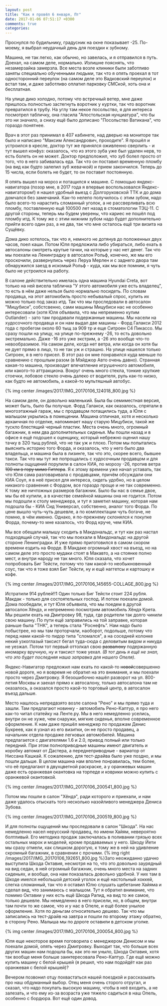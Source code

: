 ```yaml
---
layout: post
title: "Как я провёл 6 января, Пт"
date: 2017-01-06 07:51:17 +0300
comments: true
categories: 
---
```

Проснулся по будильнику, градусник на окне показывает -25. По-моему, я выбрал неудачный день для поездки к зубному.

Машина, не так легко, как обычно, но завелась, и я отправился в путь. Доехал, на самом деле, нормально. Излишне пояснять, что незамерзайка замерзла. Все места возле клиники были заботливо заняты специально обученными людьми, так что я опять проехал в тот односторонний переулок (на самом деле это Вадковский переулок) и встал там, и даже заботливо оплатил парковку СМСкой, хоть она и бесплатная.

На улице дико холодно, потому что встречный ветер, мне даже пришлось полностью застегнуть воротник у куртки, так что воротник превратился в трубу. На углу там некое посольство, я для интереса посмотрел табличку, она гласила "Апостольская нунциатура", что бы это ни значило, а снизу ещё было дописано "Посольство Ватикана", что гораздо понятнее.

Врач в этот раз принимал в 407 кабинете, над дверью на мониторе так было и написано "Максим Александрович, проходите". Я прошёл и устроился в кресле, доктор тут же принялся оживленно сверлить - и тут вышел конфуз: оказалось, что из этого зуба уже был удален нерв, то есть болеть он не может. Доктор предположил, что зуб болел просто от того, что в него забивалась еда. Так что он поставил временную пломбу (на вид как будто залепил зуб жевачкой) и прием закончился. Теперь до 15 числа, если болеть не будет, то он поставит постоянную.

Я опять вышел на мороз и потащился к машине. С помощью яндекс-навигатора (позор мне, в 2017 года я впервые воспользовался Яндекс-навигатором!) я нашел удобный выезд с Долгоруковской ТТК и до дома домчался без замечаний. Как-то нелепо получилось с этим зубом, надо было всего-то нарастить сломанный уголок, а не рассверливать всю пломбу, поставленную ещё 100500 лет назад в стоматологии ТЭЦ-11. С другой стороны, теперь мы будем уверены, что кариес не пошёл под пломбу итд. К тому же с этим нижним зубом надо будет дополнительно прийти всего один раз, а не два, так что мне осталось ещё три визита на Сущёвку.  

Дома дико хотелось, так что я, немного не дотянув до положенных двух часов, поел каши. Потом Юля предложила либо убираться, либо ехать в автосалоны смотреть крутые тачки, на которые у нас нет денег. Так что мы поехали на Ленинградку в автосалон Рольф, конечно, же мы его проскочили, развернулись через Леруа Мерлен и с заднего двора там обнаружился заезд в искомый Рольф - куда, как мы все помним, я чуть было не устроился на работу. 

В салоне действительно имелась одна машина Hyundai Creta, вот только на ней висела табличка "У этого автомобиля уже есть владелец", то есть в нём даже нельзя было нормально посидеть. По словам продавца, на этот автомобиль просто небывалый спрос, купить их можно только под заказ итд. Так что мы проследовали в автосалон "Мицубиси", собстсвенно, сами машины Мицубиси нас не особенно интересовали (хотя Юля объявила, что мы непременно купим Outlander) - зато там продавали подержанные машины. Мы насели на худосочного продавца и он нам выдал две машины - Форд Галакси 2012 года с пробегом около 60 тыщ за 909 тр и еще Ситроен C4 Пикассо. Мы сразу пошли на улицу, на улице по-прежнему -26, то есть довольно экстремально. Даже -16 это уже экстрим, а -26 это вообще что-то невообразимое. На самом деле, когда нет ветра, или когда он хотя бы не дует прямо в лицо, то не так уж и страшно. На улице нашелся только Ситроен, я в него присел. В этот раз он мне понравился куда меньше по сравнению с прошлым разом (в Мэйджор Авто очень давно). Странная какая-то машина, производит впечатление игрушечного автомобиля, или какого-то аттракциона. Вокруг очень много стекла, тонкие хрупкие стоечки, лобовое стекло очень далеко от водителя, руль как-то низко, как будто не автомобиль, а какой-то мультяшный автобус.

{% img center /images/2017/IMG_20170106_124018_800.jpg %}

На самом деле, он довольно маленький. Была бы семиместная версия, может быть, было бы получше. Форд Галакси, как оказалось, спрятали в многоэтажный гараж, мы с продавцом потащились туда, а Юля с малышом укрылись в помещении. Машина отличная, хотя и несколько архаичная по отделке, напоминает нашу старую Мицубиси, такой же тускло блестящий черный пластик. Места очень много, огромный багажник, в нем два дополнительных сиденья. Мы пошли назад и в офисе я ещё подошел к оценщику, который небрежно оценил нашу тачку в 320 тыщ рублей, что не так уж и плохо. Потом мы попытались выяснить историю того Форда, и оказалось, что у него было два владельца, и машина была в лизинге, так что это, скорее всего, бывшее такси. Так что мы тут же попрощались с худосочным продавцом и для полноты ощущений порулили в салон КИА, по морозу -26, против ветра ~~100 км в гору мимо Гитлера~~. Я к этому времени уже начал уставать, так что Юля сама разговаривала с продавцами, причём обсуждали они КИА Соул, я в неё присел для интереса, сидеть удобно, но в целом никакого сравнения с Фордом, все гораздо проще и не так современно. К тому же ничтожных размеров багажник. Было бы нас в семье двое, мы бы её купили, а в качестве семейной машины она не годится. Потом мы подошли к столу менеджера, и тут я заметил машину, которая нам подошла бы - КИА Сид Универсал, собственно, аналог того Форда. По цене вышло чуть-чуть дешевле, а по комплектации чуть богаче, не помню, в чём именно. Однако, я по-прежнему склонялся к покупке Форда, почему-то мне казалось, что Форд круче, чем КИА.

Мы все обещали малышу сходить в Макдональдс, и тут как раз настал подходящий случай, так что мы поехали в Макдональдс на другой стороне Ленинградки. И уже прямо приготовился в самом скором времени ездить на Форде. В Макдаке огромный хвост на въезд, но на самом деле это просто мудаки стоят в Макавто, а на стоянке полно мест, и внутри народу не так много. Юля сказала, что хочет попробовать Биг Тейсти, потому что там какой-то необыкновенный соус, так что я тоже взял Биг Тейсти, ну и ещё наггетсы и картошку и кофе. 

{% img center /images/2017/IMG_20170106_145655-COLLAGE_800.jpg %}

Истратили 914 рублей!!1 Один только Биг Тейсти стоит 224 рубля. Макдак - только для состоятельных господ. И потом поехали домой. Дома пообедали, и тут Юля объявила, что мы поедем в другой автосалон Хёндэ, и непременно посмотрим автомобиль Хёндэ Крета. Мы решили ехать на Дмитровку 98, туда, где родители так долго чинили свою машину. По пути ещё заправились на той заправке, которая раньше была "ТНК", а теперь стала "Роснефть". Нам надо было побыстрее, но мы там проторчали, наоборот, подольше, потому что перед нами какой-то пидор типа "сломался", а на соседней колонке некий узкоглазый таксист бегал туда-сюда с деловитым видом и никуда не уезжал. Потом тот первый оттолкал свою ~~развалюху~~ подержанную иномарку вручную, ну и таксист тоже уехал. *(В тот день я ещё не знал, что это будет последняя наша заправка для нашего Опеля)*.

Яндекс-Навигатор предложил нам ехать по какой-то ~~новой~~совершенно новой дороге, но я вовремя не обратил на это внимания, и мы поехали просто через Дмитровку. Я безошибочно нашёл разворот на ул. 800-летия Москвы и заехал прямо к автосалону, только автосалона там не оказалось, а оказался просто каой-то торговый центр, в автосалон въезд дальше.

Место нашлось непредвзято возле салона "Рено" и мы прямо туда и зашли. Там предлагают новинку - автомобиль Рено-Каптур, я про него как-то читал статейку на Ленте.ру. Мы в него немедленно уселись, внутри он не хуже, чем снаружи, мягкие сиденья, вполне современное оформление. К нам даже пришёл менеджер по продажам Денис Букреев, как я узнал из его визитки, он не просто продавец, а начальник отдела продаже легковых автомобилей. Машина предлагается с двигателями 1.6 и 2.0, привод полный или только передний. При этом полноприводные машины имеют двигатель и коробку автомат от Дастера, а переднеприводные - вариатор от Ниссана Кашкай. К сожалению, для тест-драйва было уже поздно, и мы пошли дальше. В целом машина нам вполне понравилась, тем более, что её предлагают в двухцветной раскраске, а у оранжевых машин даже есть оранжевая окантовка на торпеде и коврики можно купить с оранжевой окантовкой.

{% img center /images/2017/IMG_20170106_200541_800.jpg %}

Потом мы пошли в салон "Хёндэ", ради которого и приехали, и нам даже удалось отыскать того несколько назойливого менеджера Дениса Зубова.

{% img center /images/2017/IMG_20170106_200519_800.jpg %}

И для полноты ощущений мы проследовали в салон "Шкода". На нас немедленно насел нерусский продавец, по имени Хайям, невероятно болтливый. Его методика продаж заключалась в поливании грязью всех остальных марок и моделей, кроме продаваемых у него. Шкоду Йети мы сразу отмели, как слишком дорогую, к тому же в ней на удивление скромный багажник, в сравнении с прочими. {% img right /images/2017/IMG_20170106_192651_800.jpg %}Зато неожиданно удачно выступила Шкода Октавия, несмотря на то, что это довольно заурядный на вид седан, в ней огромный багажник, очень много места на задних сиденьях, и вообще, она нам показалась довольно удобной. У них там в Шкоде имелся небольшой детский уголок и ещё настольный хоккей, слегка сломанный, так что я оставил Юлю слушать щебетание Хайяма и сделал вид, что занимаюсь с малышом. Тут я обратил внимание, что помимо Октавии у них есть ещё Шкода Рапид, на вид то же самое, только дешевле. Мы немедленно в него присели, но, в общем, внутри там почти то же самое, что и у нас в Опеле, и ещё более унылое оформление. Хотя по деньгам относительно дешево. Так что мы записались на тест-драйв на завтра и пошли по второму этажу обратно, в сторону Рено. Малыша мы по дороге оставили в детском уголке.

{% img center /images/2017/IMG_20170106_200054_800.jpg %}

Юля еще некоторое время поговорила с менеджером Денисом и мы поехали домой, опять через Дмитровку. Выходит так, что больше всех других машин нам подошла бы, как это ни уныло, Шкода Октавия, хотя так вообще меня больше заинтересовала Рено-Каптур. Где ещё можно купить машину с белой крышей (я решил, что нам подойдёт как раз оранжевая с белой крышей)?

Вечером позвонил отцу похвастаться нашей поездкой и рассказыать про наш обдуманный выбор. Отец меня очень сторого отругал, и сказал, что надо покупать высокую машину, чтобы в неё входить, а не залезать, и что ему из-за возраста уже тяжело садиться в наш Опель, особенно с бордюра. Вот ещё один довод.